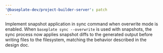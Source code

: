 ```yaml
---
'@baseplate-dev/project-builder-server': patch
---
```


Implement snapshot application in sync command when overwrite mode is enabled. When `baseplate sync --overwrite` is used with snapshots, the sync process now applies snapshot diffs to the generated output before writing files to the filesystem, matching the behavior described in the design doc.
